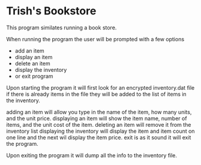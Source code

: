 # Trish's Bookstore 
This program similates running a book store. 

When running the program the user will be prompted with a few options
- add an item
- display an item
- delete an item
- display the inventory
- or exit program

Upon starting the program it will first look for an encrypted inventory.dat file 
if there is already items in the file they will be added to the list of items in the inventory.

adding an item will allow you type in the name of the item, how many units, and the unit price.
displaying an item will show the item name, number of items, and the unit cost of the item.
deleting an item will remove it from the inventory list
displaying the inventory will display the item and item count on one line and the next wil display the item price.
exit is as it sound it will exit the program. 

Upon exiting the program it will dump all the info to the inventory file.
